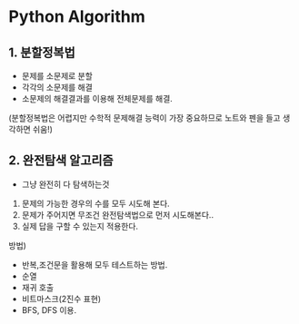 # Python Algorithm

## 1. 분할정복법

* 문제를 소문제로 분할
* 각각의 소문제를 해결
* 소문제의 해결결과를 이용해 전체문제를 해결.

(분할정복법은 어렵지만 수학적 문제해결 능력이 가장 중요하므로 노트와 펜을 들고 생각하면 쉬움!)

## 2. 완전탐색 알고리즘

* 그냥 완전히 다 탐색하는것
1. 문제의 가능한 경우의 수를 모두 시도해 본다.
2. 문제가 주어지면 무조건 완전탐색법으로 먼저 시도해본다..
3. 실제 답을 구할 수 있는지 적용한다.

방법)

* 반복,조건문을 활용해 모두 테스트하는 방법.
* 순열
* 재귀 호출
* 비트마스크(2진수 표현)
* BFS, DFS 이용.
